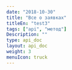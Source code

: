 ```yaml
---
date: "2018-10-30"
title: "Все о заявках"
titleEn: "test3"
tags: ["api", "метод"]
Description: ""
type: api_doc
layout: api_doc
weight: 3
menuIcon: truck
---
```


